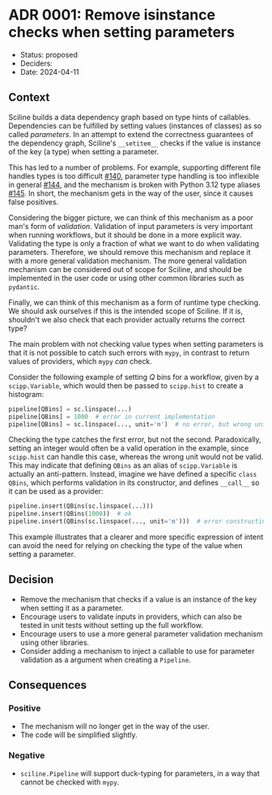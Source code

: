 # ADR 0001: Remove isinstance checks when setting parameters

- Status: proposed
- Deciders:
- Date: 2024-04-11

## Context

Sciline builds a data dependency graph based on type hints of callables.
Dependencies can be fulfilled by setting values (instances of classes) as so called *parameters*.
In an attempt to extend the correctness guarantees of the dependency graph, Sciline's `__setitem__` checks if the value is instance of the key (a type) when setting a parameter.

This has led to a number of problems.
For example, supporting different file handles types is too difficult [#140](https://github.com/scipp/sciline/issues/140),
parameter type handling is too inflexible in general [#144](https://github.com/scipp/sciline/issues/144),
and the mechanism is broken with Python 3.12 type aliases [#145](https://github.com/scipp/sciline/issues/145).
In short, the mechanism gets in the way of the user, since it causes false positives.

Considering the bigger picture, we can think of this mechanism as a poor man's form of *validation*.
Validation of input parameters is very important when running workflows, but it should be done in a more explicit way.
Validating the type is only a fraction of what we want to do when validating parameters.
Therefore, we should remove this mechanism and replace it with a more general validation mechanism.
The more general validation mechanism can be considered out of scope for Sciline, and should be implemented in the user code or using other common libraries such as `pydantic`.

Finally, we can think of this mechanism as a form of runtime type checking.
We should ask ourselves if this is the intended scope of Sciline.
If it is, shouldn't we also check that each provider actually returns the correct type?

The main problem with not checking value types when setting parameters is that it is not possible to catch such errors with `mypy`, in contrast to return values of providers, which `mypy` *can* check.

Consider the following example of setting $Q$ bins for a workflow, given by a `scipp.Variable`, which would then be passed to `scipp.hist` to create a histogram:

```python
pipeline[QBins] = sc.linspace(...)
pipeline[QBins] = 1000  # error in current implementation
pipeline[QBins] = sc.linspace(..., unit='m')  # no error, but wrong unit
```

Checking the type catches the first error, but not the second.
Paradoxically, setting an integer would often be a valid operation in the example, since `scipp.hist` can handle this case, whereas the wrong unit would not be valid.
This may indicate that defining `QBins` as an alias of `scipp.Variable` is actually an anti-pattern.
Instead, imagine we have defined a specific `class QBins`, which performs validation in its constructor, and defines `__call__` so it can be used as a provider:

```python
pipeline.insert(QBins(sc.linspace(...)))
pipeline.insert(QBins(1000))  # ok
pipeline.insert(QBins(sc.linspace(..., unit='m')))  # error constructing QBins
```

This example illustrates that a clearer and more specific expression of intent can avoid the need for relying on checking the type of the value when setting a parameter.

## Decision

- Remove the mechanism that checks if a value is an instance of the key when setting it as a parameter.
- Encourage users to validate inputs in providers, which can also be tested in unit tests without setting up the full workflow.
- Encourage users to use a more general parameter validation mechanism using other libraries.
- Consider adding a mechanism to inject a callable to use for parameter validation as a argument when creating a `Pipeline`.

## Consequences

### Positive

- The mechanism will no longer get in the way of the user.
- The code will be simplified slightly.

### Negative

- `sciline.Pipeline` will support duck-typing for parameters, in a way that cannot be checked with `mypy`.